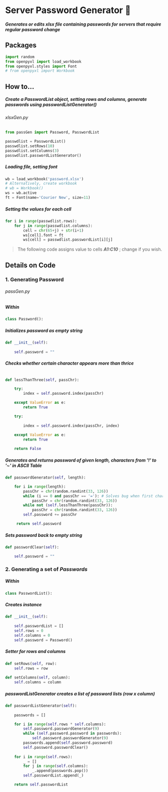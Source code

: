 # Server Password Generator  :page_with_curl:

**_Generates or edits xlsx file containing passwords for servers that require regular password change_**

## Packages

```python
import random
from openpyxl import load_workbook
from openpyxl.styles import Font
# from openpyxl import Workbook
```

## How to...

##### Create a PasswordList object, setting rows and columns, generate passwords using passwordListGenerator()

###### xlsxGen.py

```python
from passGen import Password, PasswordList

passwdlist = PasswordList()
passwdlist.setRows(10)
passwdlist.setColumns(3)
passwdlist.passwordListGenerator()
```

##### Loading file, setting font

```python
wb = load_workbook('password.xlsx')
# Alternatively, create workbook
# wb = Workbook() 
ws = wb.active
ft = Font(name='Courier New', size=11)
```

##### Setting the values for each cell

```python
for i in range(passwdlist.rows):
    for j in range(passwdlist.columns):
        cell = chr(65+j) + str(i+1)   
        ws[cell].font = ft
        ws[cell] = passwdlist.passwordList[i][j]
```

> The following code assigns value to cells ****_A1:C10_**** ; change if you wish.

## Details on Code

### 1. Generating Password

###### passGen.py

##### Within

```python
class Password():
```

##### Initializes password as empty string

```python
def __init__(self):
  
    self.password = ""
```

##### Checks whether certain character appears more than thrice

```python

def lessThanThree(self, passChr):

    try:
        index = self.password.index(passChr)

    except ValueError as e:
        return True

    try:
  
        index = self.password.index(passChr, index)
  
    except ValueError as e:
        return True

    return False
```

##### Generates and returns password of given _length_, characters from ***'!'*** to ***'~'*** in ASCII Table

```python
def passwordGenerator(self, length):

    for i in range(length):
        passChr = chr(random.randint(33, 126))
        while (i == 0 and passChr == '='): # Solves bug when first character is '='
            passChr = chr(random.randint(33, 126))
        while not (self.lessThanThree(passChr)):
            passChr = chr(random.randint(33, 126))
        self.password += passChr

     return self.password

```

##### Sets password back to empty string

```python
def passwordClear(self):

    self.password = ""
```

### 2. Generating a set of _Passwords_

##### Within

```python
class PasswordList():
```

##### Creates instance

```python
def __init__(self):
  
    self.passwordList = []
    self.rows = 0  
    self.columns = 0
    self.password = Password()

```

##### Setter for _rows_ and _columns_

```python
def setRows(self, row):
    self.rows = row
  
def setColumns(self, column):
    self.columns = column
```

##### passwordListGenerator creates a list of password lists (row x column)

```python
def passwordListGenerator(self):
  
    passwords = []

    for i in range(self.rows * self.columns):
        self.password.passwordGenerator(9)
        while (self.password.password in passwords):
            self.password.passwordGenerator(9)
        passwords.append(self.password.password)
        self.password.passwordClear()
  
    for i in range(self.rows):
        _ = []
        for j in range(self.columns):
            _.append(passwords.pop())
        self.passwordList.append(_)

    return self.passwordList
```
